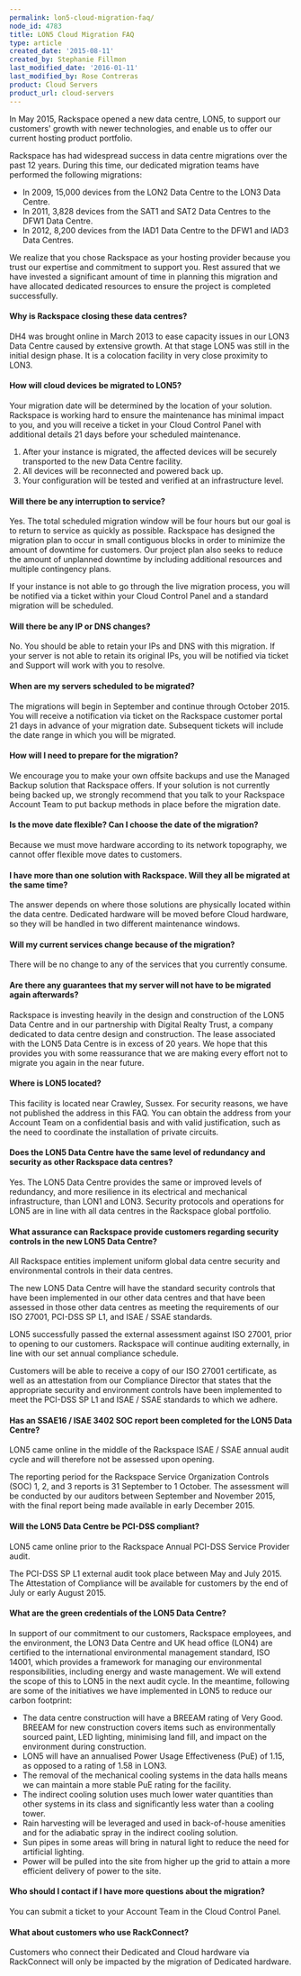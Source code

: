 ```yaml
---
permalink: lon5-cloud-migration-faq/
node_id: 4783
title: LON5 Cloud Migration FAQ
type: article
created_date: '2015-08-11'
created_by: Stephanie Fillmon
last_modified_date: '2016-01-11'
last_modified_by: Rose Contreras
product: Cloud Servers
product_url: cloud-servers
---
```


In May 2015, Rackspace opened a new data centre, LON5, to support our
customers' growth with newer technologies, and enable us to offer our
current hosting product portfolio.

Rackspace has had widespread success in data centre migrations over the
past 12 years. During this time, our dedicated migration teams have
performed the following migrations:

-   In 2009, 15,000 devices from the LON2 Data Centre to the LON3
    Data Centre.
-   In 2011, 3,828 devices from the SAT1 and SAT2 Data Centres to the
    DFW1 Data Centre.
-   In 2012, 8,200 devices from the IAD1 Data Centre to the DFW1 and
    IAD3 Data Centres.

We realize that you chose Rackspace as your hosting provider because you
trust our expertise and commitment to support you. Rest assured that we
have invested a significant amount of time in planning this migration
and have allocated dedicated resources to ensure the project is
completed successfully.

#### Why is Rackspace closing these data centres?

DH4 was brought online in March 2013 to ease capacity issues in our LON3
Data Centre caused by extensive growth. At that stage LON5 was still in
the initial design phase. It is a colocation facility in very close
proximity to LON3.

#### How will cloud devices be migrated to LON5?

Your migration date will be determined by the location of your solution.
Rackspace is working hard to ensure the maintenance has minimal impact
to you, and you will receive a ticket in your Cloud Control Panel with
additional details 21 days before your scheduled maintenance.

1.  After your instance is migrated, the affected devices will be
    securely transported to the new Data Centre facility.
2.  All devices will be reconnected and powered back up.
3.  Your configuration will be tested and verified at an
    infrastructure level.

#### Will there be any interruption to service?

Yes. The total scheduled migration window will be four
hours but our goal is to return to service as quickly as possible.
Rackspace has designed the migration plan to occur in small contiguous
blocks in order to minimize the amount of downtime for customers. Our
project plan also seeks to reduce the amount of unplanned downtime by
including additional resources and multiple contingency plans.

If your instance is not able to go through the live
migration process, you will be notified via a ticket within your Cloud
Control Panel and a standard migration will be scheduled.

#### Will there be any IP or DNS changes?

No. You should be able to retain your IPs and DNS with
this migration. If your server is not able to retain its original IPs,
you will be notified via ticket and Support will work with you to
resolve.

#### When are my servers scheduled to be migrated?

The migrations will begin in September and continue through October
2015. You will receive a notification via ticket on the Rackspace
customer portal 21 days in advance of your migration date. Subsequent
tickets will include the date range in which you will be migrated.

#### How will I need to prepare for the migration?

We encourage you to make your own offsite backups and use the Managed
Backup solution that Rackspace offers. If your solution is not currently
being backed up, we strongly recommend that you talk to your Rackspace
Account Team to put backup methods in place before the migration date.

#### Is the move date flexible? Can I choose the date of the migration?

Because we must move hardware according to its network topography, we
cannot offer flexible move dates to customers.

#### I have more than one solution with Rackspace. Will they all be migrated at the same time?

The answer depends on where those solutions are physically located
within the data centre. Dedicated hardware will be moved before Cloud
hardware, so they will be handled in two different maintenance windows.

#### Will my current services change because of the migration?

There will be no change to any of the services that you currently
consume.

#### Are there any guarantees that my server will not have to be migrated again afterwards?

Rackspace is investing heavily in the design and construction of the
LON5 Data Centre and in our partnership with Digital Realty Trust, a
company dedicated to data centre design and construction. The lease
associated with the LON5 Data Centre is in excess of 20 years. We hope
that this provides you with some reassurance that we are making every
effort not to migrate you again in the near future.

#### Where is LON5 located?

This facility is located near Crawley, Sussex. For security reasons, we
have not published the address in this FAQ. You can obtain the address
from your Account Team on a confidential basis and with valid
justification, such as the need to coordinate the installation of
private circuits.

#### Does the LON5 Data Centre have the same level of redundancy and security as other Rackspace data centres?

Yes. The LON5 Data Centre provides the same or improved levels of
redundancy, and more resilience in its electrical and mechanical
infrastructure, than LON1 and LON3. Security protocols and operations
for LON5 are in line with all data centres in the Rackspace global
portfolio.

#### What assurance can Rackspace provide customers regarding security controls in the new LON5 Data Centre?

All Rackspace entities implement uniform global data centre security and
environmental controls in their data centres.

The new LON5 Data Centre will have the standard security controls that
have been implemented in our other data centres and that have been
assessed in those other data centres as meeting the requirements of our
ISO 27001, PCI-DSS SP L1, and ISAE / SSAE standards.

LON5 successfully passed the external assessment against ISO 27001,
prior to opening to our customers. Rackspace will continue auditing
externally, in line with our set annual compliance schedule.

Customers will be able to receive a copy of our ISO 27001 certificate,
as well as an attestation from our Compliance Director that states that
the appropriate security and environment controls have been implemented
to meet the PCI-DSS SP L1 and ISAE / SSAE standards to which we adhere.

#### Has an SSAE16 / ISAE 3402 SOC report been completed for the LON5 Data Centre?

LON5 came online in the middle of the Rackspace ISAE / SSAE annual audit
cycle and will therefore not be assessed upon opening.

The reporting period for the Rackspace Service Organization Controls
(SOC) 1, 2, and 3 reports is 31 September to 1 October. The assessment
will be conducted by our auditors between September and November 2015,
with the final report being made available in early December 2015.

#### Will the LON5 Data Centre be PCI-DSS compliant?

LON5 came online prior to the Rackspace Annual PCI-DSS Service Provider
audit.

The PCI-DSS SP L1 external audit took place between May and July 2015.
The Attestation of Compliance will be available for customers by the end
of July or early August 2015.

#### What are the green credentials of the LON5 Data Centre?

In support of our commitment to our customers, Rackspace employees, and
the environment, the LON3 Data Centre and UK head office (LON4) are
certified to the international environmental management standard, ISO
14001, which provides a framework for managing our environmental
responsibilities, including energy and waste management. We will extend
the scope of this to LON5 in the next audit cycle. In the meantime,
following are some of the initiatives we have implemented in LON5 to
reduce our carbon footprint:

-   The data centre construction will have a BREEAM rating of Very Good.
    BREEAM for new construction covers items such as environmentally
    sourced paint, LED lighting, minimising land fill, and impact on the
    environment during construction.
-   LON5 will have an annualised Power Usage Effectiveness (PuE) of
    1.15, as opposed to a rating of 1.58 in LON3.
-   The removal of the mechanical cooling systems in the data halls
    means we can maintain a more stable PuE rating for the facility.
-   The indirect cooling solution uses much lower water quantities than
    other systems in its class and significantly less water than a
    cooling tower.
-   Rain harvesting will be leveraged and used in back-of-house
    amenities and for the adiabatic spray in the indirect
    cooling solution.
-   Sun pipes in some areas will bring in natural light to reduce the
    need for artificial lighting.
-   Power will be pulled into the site from higher up the grid to attain
    a more efficient delivery of power to the site.

#### Who should I contact if I have more questions about the migration?

You can submit a ticket to your Account Team in the Cloud Control Panel.

#### What about customers who use RackConnect?

Customers who connect their Dedicated and Cloud hardware via RackConnect
will only be impacted by the migration of Dedicated hardware.
